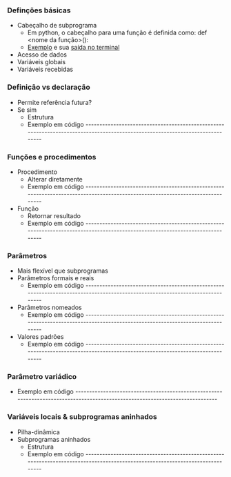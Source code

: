### Definções básicas 
- Cabeçalho de subprograma
  - Em python, o cabeçalho para uma função é definida como: def <nome da função>(<valores recebidos>):
  - [Exemplo](https://github.com/LeonardoCFilho/Diario_de_bordo_2-LPP-2024.1/blob/main/Codigos_e_Exemplos/01.Subprogramas/Slide_12/1.Exemplo_Funcao.py) e sua [saída no terminal](https://github.com/LeonardoCFilho/Diario_de_bordo_2-LPP-2024.1/blob/main/Codigos_e_Exemplos/01.Subprogramas/Slide_12/1.Exemplo_Funcao.png)
- Acesso de dados
 - Variáveis globais
 - Variáveis recebidas

### Definição vs declaração
- Permite referência futura?
- Se sim
  - Estrutura
  - Exemplo em código -----------------------------------------------------------------------------------------------------------------------------

### Funções e procedimentos
- Procedimento
  - Alterar diretamente
  - Exemplo em código -----------------------------------------------------------------------------------------------------------------------------
- Função
  - Retornar resultado
  - Exemplo em código -----------------------------------------------------------------------------------------------------------------------------

### Parâmetros
- Mais flexível que subprogramas
- Parâmetros formais e reais
  - Exemplo em código -----------------------------------------------------------------------------------------------------------------------------
- Parâmetros nomeados
  - Exemplo em código -----------------------------------------------------------------------------------------------------------------------------
- Valores padrões
  - Exemplo em código -----------------------------------------------------------------------------------------------------------------------------

### Parâmetro variádico 
- Exemplo em código -----------------------------------------------------------------------------------------------------------------------------

### Variáveis locais & subprogramas aninhados
- Pilha-dinâmica
- Subprogramas aninhados
  - Estrutura
  - Exemplo em código -----------------------------------------------------------------------------------------------------------------------------
